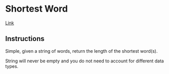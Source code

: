 # Shortest Word

[Link](https://www.codewars.com/kata/shortest-word)

## Instructions

Simple, given a string of words, return the length of the shortest word(s).

String will never be empty and you do not need to account for different data types.
